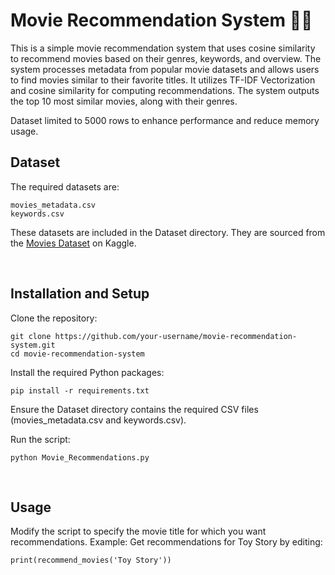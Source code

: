 # Movie Recommendation System 🎥🍿

This is a simple movie recommendation system that uses cosine similarity to recommend movies based on their genres, keywords, and overview. The system processes metadata from popular movie datasets and allows users to find movies similar to their favorite titles. It utilizes TF-IDF Vectorization and cosine similarity for computing recommendations. The system outputs the top 10 most similar movies, along with their genres.

Dataset limited to 5000 rows to enhance performance and reduce memory usage.
<br>

## Dataset

The required datasets are:

    movies_metadata.csv
    keywords.csv

These datasets are included in the Dataset directory. They are sourced from the [Movies Dataset](https://www.kaggle.com/datasets/rounakbanik/the-movies-dataset) on Kaggle.

<br>

## Installation and Setup

  Clone the repository:

    git clone https://github.com/your-username/movie-recommendation-system.git
    cd movie-recommendation-system

Install the required Python packages:

    pip install -r requirements.txt

Ensure the Dataset directory contains the required CSV files (movies_metadata.csv and keywords.csv).

Run the script:

    python Movie_Recommendations.py

<br>

## Usage

  Modify the script to specify the movie title for which you want recommendations.
  Example: Get recommendations for Toy Story by editing:

    print(recommend_movies('Toy Story'))
